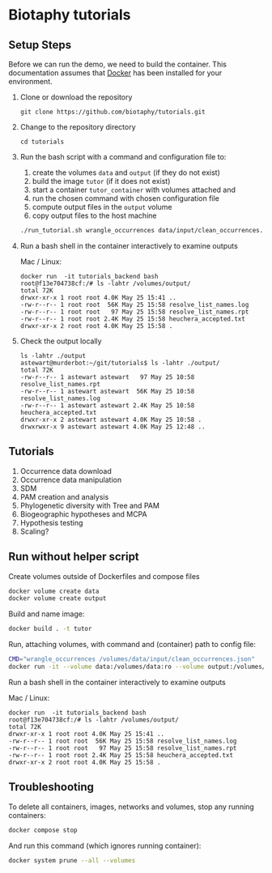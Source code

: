 # Biotaphy tutorials

## Setup Steps

Before we can run the demo, we need to build the container.  This documentation
assumes that [Docker](https://docs.docker.com/get-docker/) has been installed for your
environment.

1. Clone or download the repository

   ```commandline
   git clone https://github.com/biotaphy/tutorials.git
   ```

2. Change to the repository directory

   ```commandline
   cd tutorials
   ```

3. Run the bash script with a command and configuration file to:

   1. create the volumes `data` and `output` (if they do not exist)
   2. build the image `tutor` (if it does not exist)
   3. start a container `tutor_container` with volumes attached and
   4. run the chosen command with chosen configuration file
   5. compute output files in the `output` volume
   6. copy output files to the host machine

   ```zsh
   ./run_tutorial.sh wrangle_occurrences data/input/clean_occurrences.json
   ```

4. Run a bash shell in the container interactively to examine outputs

   Mac / Linux:

   ```commandline
   docker run  -it tutorials_backend bash
   root@f13e704738cf:/# ls -lahtr /volumes/output/
   total 72K
   drwxr-xr-x 1 root root 4.0K May 25 15:41 ..
   -rw-r--r-- 1 root root  56K May 25 15:58 resolve_list_names.log
   -rw-r--r-- 1 root root   97 May 25 15:58 resolve_list_names.rpt
   -rw-r--r-- 1 root root 2.4K May 25 15:58 heuchera_accepted.txt
   drwxr-xr-x 2 root root 4.0K May 25 15:58 .
   ```

5. Check the output locally

   ```commandline
   ls -lahtr ./output
   astewart@murderbot:~/git/tutorials$ ls -lahtr ./output/
   total 72K
   -rw-r--r-- 1 astewart astewart   97 May 25 10:58 resolve_list_names.rpt
   -rw-r--r-- 1 astewart astewart  56K May 25 10:58 resolve_list_names.log
   -rw-r--r-- 1 astewart astewart 2.4K May 25 10:58 heuchera_accepted.txt
   drwxr-xr-x 2 astewart astewart 4.0K May 25 10:58 .
   drwxrwxr-x 9 astewart astewart 4.0K May 25 12:48 ..
   ```

[//]: # (or Windows:)
[//]: # (```commandline)
[//]: # (docker run -v %cd%/data:/demo -it dc_demo bash)
[//]: # (```)

## Tutorials

1. Occurrence data download
2. Occurrence data manipulation
3. SDM
4. PAM creation and analysis
5. Phylogenetic diversity with Tree and PAM
6. Biogeographic hypotheses and MCPA
7. Hypothesis testing
8. Scaling?

## Run without helper script

Create volumes outside of Dockerfiles and compose files

```zsh
docker volume create data
docker volume create output
```

Build and name image:

```zsh
docker build . -t tutor
```

Run, attaching volumes, with command and (container) path to config file:

```zsh
CMD="wrangle_occurrences /volumes/data/input/clean_occurrences.json"
docker run -it --volume data:/volumes/data:ro --volume output:/volumes/output tutor $CMD
```

Run a bash shell in the container interactively to examine outputs

Mac / Linux:

```commandline
docker run  -it tutorials_backend bash
root@f13e704738cf:/# ls -lahtr /volumes/output/
total 72K
drwxr-xr-x 1 root root 4.0K May 25 15:41 ..
-rw-r--r-- 1 root root  56K May 25 15:58 resolve_list_names.log
-rw-r--r-- 1 root root   97 May 25 15:58 resolve_list_names.rpt
-rw-r--r-- 1 root root 2.4K May 25 15:58 heuchera_accepted.txt
drwxr-xr-x 2 root root 4.0K May 25 15:58 .
```

## Troubleshooting

To delete all containers, images, networks and volumes, stop any running
containers:

```zsh
docker compose stop
```

And run this command (which ignores running container):

```zsh
docker system prune --all --volumes
```
